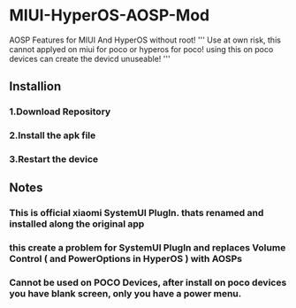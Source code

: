 # MIUI-HyperOS-AOSP-Mod
AOSP Features for MIUI And HyperOS without root!
'''
Use at own risk, this cannot applyed on miui for poco or hyperos for poco!
using this on poco devices can create the devicd unuseable!
'''
## Installion
### 1.Download Repository
### 2.Install the apk file
### 3.Restart the device

## Notes
### This is official xiaomi SystemUI PlugIn. thats renamed and installed along the original app
### this create a problem for SystemUI PlugIn and replaces Volume Control ( and PowerOptions in HyperOS ) with AOSPs
### Cannot be used on POCO Devices, after install on poco devices you have blank screen, only you have a power menu.
